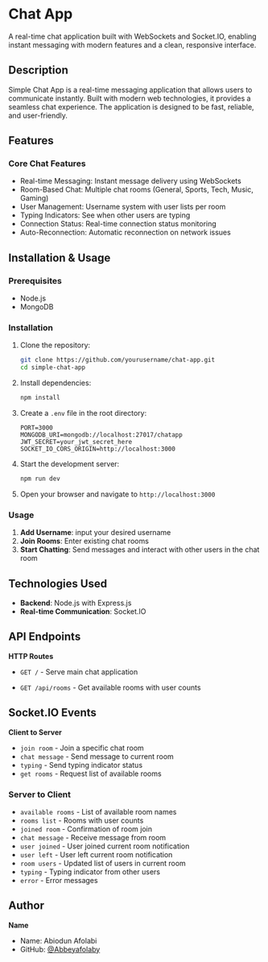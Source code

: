 # Chat App

A real-time chat application built with WebSockets and Socket.IO, enabling instant messaging with modern features and a clean, responsive interface.

## Description

Simple Chat App is a real-time messaging application that allows users to communicate instantly. Built with modern web technologies, it provides a seamless chat experience. The application is designed to be fast, reliable, and user-friendly.

## Features

### Core Chat Features

- Real-time Messaging: Instant message delivery using WebSockets
- Room-Based Chat: Multiple chat rooms (General, Sports, Tech, Music, Gaming)
- User Management: Username system with user lists per room
- Typing Indicators: See when other users are typing
- Connection Status: Real-time connection status monitoring
- Auto-Reconnection: Automatic reconnection on network issues

## Installation & Usage

### Prerequisites
- Node.js
- MongoDB


### Installation
1. Clone the repository:
   ```bash
   git clone https://github.com/yourusername/chat-app.git
   cd simple-chat-app
   ```

2. Install dependencies:
   ```bash
   npm install
   ```

3. Create a `.env` file in the root directory:
   ```env
   PORT=3000
   MONGODB_URI=mongodb://localhost:27017/chatapp
   JWT_SECRET=your_jwt_secret_here
   SOCKET_IO_CORS_ORIGIN=http://localhost:3000
   ```

4. Start the development server:
   ```bash
   npm run dev
   ```

5. Open your browser and navigate to `http://localhost:3000`

### Usage
1. **Add Username**: input your desired username 
2. **Join Rooms**: Enter existing chat rooms 
3. **Start Chatting**: Send messages and interact with other users in the chat room

## Technologies Used

- **Backend**: Node.js with Express.js
- **Real-time Communication**: Socket.IO

## API Endpoints

**HTTP Routes**

- `GET /` - Serve main chat application

- `GET /api/rooms` - Get available rooms with user counts

## Socket.IO Events
**Client to Server**

- `join room` - Join a specific chat room
- `chat message` - Send message to current room
- `typing` - Send typing indicator status
- `get rooms` - Request list of available rooms

### Server to Client

- `available rooms` - List of available room names
- `rooms list` - Rooms with user counts
- `joined room` - Confirmation of room join
- `chat message` - Receive message from room
- `user joined` - User joined current room notification
- `user left` - User left current room notification
- `room users` - Updated list of users in current room
- `typing` - Typing indicator from other users
- `error` - Error messages


## Author

**Name**
- Name: Abiodun Afolabi
- GitHub: [@Abbeyafolaby](https://github.com/Abbeyafolaby)
